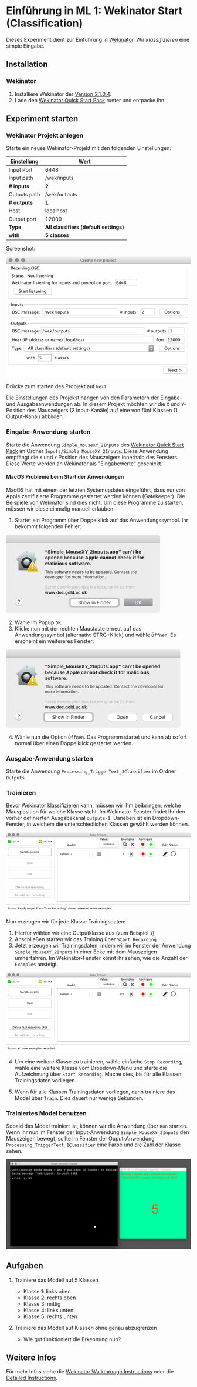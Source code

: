 # Einführung in ML 1: Wekinator Start (Classification)

Dieses Experiment dient zur Einführung in [Wekinator](http://www.wekinator.org).
Wir *klassifizieren* eine simple Eingabe.

## Installation

### Wekinator

1. Installiere Wekinator der [Version 2.1.0.4](https://github.com/fiebrink1/wekinator/releases/tag/v2.1.0.4).
2. Lade den [Wekinator Quick Start Pack](http://www.wekinator.org/examples/#Quick_Start_Pack) runter und entpacke ihn.

## Experiment starten

### Wekinator Projekt anlegen

Starte ein neues Wekinator-Projekt mit den folgenden Einstellungen:

| Einstellung | Wert |
|--|--|
| Input Port | 6448 |
| Input path | /wek/inputs |
| **# inputs** | **2** |
| Outputs path | /wek/outputs |
| **# outputs** | **1** |
| Host | localhost |
| Output port | 12000 |
| **Type** | **All classifiers (default settings)** |
| **with** | **5 classes** |

Screenshot:

![Wekinator Setup](./images/wekinator-setup.png)

Drücke zum starten des Probjekt auf `Next`.

Die Einstellungen des Projekst hängen von den Parametern der Eingabe- und Ausgabeanwendungen ab. In diesem Projekt möchten wir die `X` und `Y`-Position des Mauszeigers (2 Input-Kanäle) auf eine von fünf Klassen (1 Output-Kanal) abbilden.

### Eingabe-Anwendung starten

Starte die Anwendung `Simple_MouseXY_2Inputs` des [Wekinator Quick Start Pack](http://www.wekinator.org/examples/#Quick_Start_Pack) im Ordner `Inputs/Simple_MouseXY_2Inputs`.
Diese Anwendung empfängt die `X` und `Y` Position des Mauszeigers innerhalb des Fensters. Diese Werte werden an Wekinator als "Eingabewerte" geschickt.

#### MacOS Probleme beim Start der Anwendungen

MacOS hat mit einem der letzten Systemupdates eingeführt, dass nur von Apple zertifizierte Programme gestartet werden können (Gatekeeper). Die Beispiele von Wekinator sind dies nicht. Um diese Programme zu starten, müssen wir diese einmalig manuell erlauben.

1. Startet ein Programm über Doppelklick auf das Anwendungssymbol. Ihr bekommt folgenden Fehler:

![Wekinator Setup](./images/input_macos_error-1.png)

2. Wähle im Popup `OK`.
3. Klicke nun mit der rechten Maustaste erneut auf das Anwendungssymbol (alternativ: STRG+Klick) und wähle `Öffnen`. Es erscheint ein weitereres Fenster:

![Wekinator Setup](./images/input_macos_error-2.png)

4. Wähle nun die Option `Öffnen`. Das Programm startet und kann ab sofort normal über einen Doppelklick gestartet werden.

### Ausgabe-Anwendung starten

Starte die Anwendung `Processing_TriggerText_1Classifier` im Ordner `Outputs`.

### Trainieren

Bevor Wekinator klassifizieren kann, müssen wir ihm beibringen, welche Mausposition für welche Klasse steht. Im Wekinator-Fenster findet ihr den vorher definierten Ausgabekanal `outputs-1`. Daneben ist ein Dropdown-Fenster, in welchem die unterschiedlichen Klassen gewählt werden können.

![Wekinator Setup](./images/wekinator-train.png)

Nun erzeugen wir für jede Klasse Trainingsdaten:

1. Hierfür wählen wir eine Outputklasse aus (zum Beispiel `1`)
2. Anschließen starten wir das Training über `Start Recording`
3. Jetzt erzeugen wir Trainingsdaten, indem wir im Fenster der Anwendung `Simple_MouseXY_2Inputs` in einer Ecke mit dem Mauszeigen umherfahren. Im Wekinator-Fenster könnt ihr sehen, wie die Anzahl der `Examples` ansteigt.

![Wekinator Setup](./images/wekinator-trained.png)

4. Um eine weitere Klasse zu trainieren, wähle einfache `Stop Recording`, wähle eine weitere Klasse vom Dropdown-Menü und starte die Aufzeichnung über `Start Recording`. Mache dies, bis für alle Klassen Trainingsdaten vorliegen.

5. Wenn für alle Klassen Trainingsdaten vorliegen, dann trainiere das Model über `Train`. Dies dauert nur wenige Sekunden.

### Trainiertes Model benutzen

Sobald das Model trainiert ist, können wir die Anwendung über `Run` starten. Wenn ihr nun im Fenster der Input-Anwendung `Simple_MouseXY_2Inputs` den Mauszeigen bewegt, sollte im Fenster der Ouput-Anwendung `Processing_TriggerText_1Classifier` eine Farbe und die Zahl der Klasse sehen.

![Wekinator Setup](./images/wekinator-run.png)

## Aufgaben

1. Trainiere das Modell auf 5 Klassen
    * Klasse 1: links oben
    * Klasse 2: rechts oben
    * Klasse 3: mittig
    * Klasse 4: links unten
    * Klasse 5: rechts unten

2. Trainiere das Modell auf Klassen ohne genau abzugrenzen
    * Wie gut funktioniert die Erkennung nun?

## Weitere Infos

Für mehr Infos siehe die [Wekinator Walkthrough Instructions](http://www.wekinator.org/walkthrough/) oder die [Detailed Instructions](http://www.wekinator.org/detailed-instructions/).